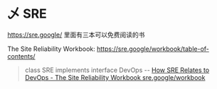 
# 乄 SRE

https://sre.google/ 里面有三本可以免费阅读的书

The Site Reliability Workbook: https://sre.google/workbook/table-of-contents/

> class SRE implements interface DevOps
> -- [How SRE Relates to DevOps - The Site Reliability Workbook sre.google/workbook](https://sre.google/workbook/how-sre-relates/)
